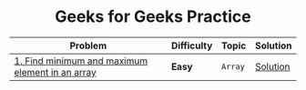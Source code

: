 <div align = "center">

# Geeks for Geeks Practice

|Problem| Difficulty|Topic|Solution|
|-------|-----------|-----|--------|
|[1. Find minimum and maximum element in an array](https://practice.geeksforgeeks.org/problems/find-minimum-and-maximum-element-in-an-array4428/0)|**Easy**|`Array`|[Solution](../Platforms/GeeksforGeeks/Arrays/001.Find_minimum_and_maximum_element_in_an_array.cpp)|

</div>

